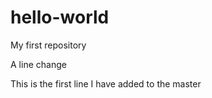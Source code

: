 # hello-world
My first repository

A line change

This is the first line I have added to the master

